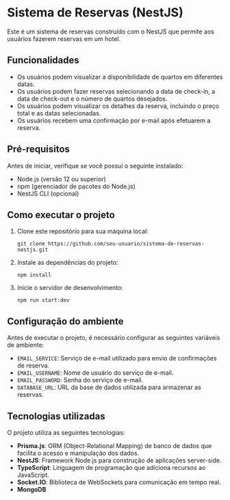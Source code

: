 # Sistema de Reservas (NestJS)

Este é um sistema de reservas construído com o NestJS que permite aos usuários fazerem reservas em um hotel.

## Funcionalidades

- Os usuários podem visualizar a disponibilidade de quartos em diferentes datas.
- Os usuários podem fazer reservas selecionando a data de check-in, a data de check-out e o número de quartos desejados.
- Os usuários podem visualizar os detalhes da reserva, incluindo o preço total e as datas selecionadas.
- Os usuários recebem uma confirmação por e-mail após efetuarem a reserva.

## Pré-requisitos

Antes de iniciar, verifique se você possui o seguinte instalado:

- Node.js (versão 12 ou superior)
- npm (gerenciador de pacotes do Node.js)
- NestJS CLI (opcional)

## Como executar o projeto

1. Clone este repositório para sua máquina local:

   ```shell
   git clone https://github.com/seu-usuario/sistema-de-reservas-nestjs.git

2. Instale as dependências do projeto:
   ```shell
   npm install
3. Inicie o servidor de desenvolvimento:
   ```shell
   npm run start:dev

## Configuração do ambiente

Antes de executar o projeto, é necessário configurar as seguintes variáveis de ambiente:

- `EMAIL_SERVICE`: Serviço de e-mail utilizado para envio de confirmações de reserva.
- `EMAIL_USERNAME`: Nome de usuário do serviço de e-mail.
- `EMAIL_PASSWORD`: Senha do serviço de e-mail.
- `DATABASE_URL`: URL da base de dados utilizada para armazenar as reservas.


## Tecnologias utilizadas

O projeto utiliza as seguintes tecnologias:

- **Prisma.js**: ORM (Object-Relational Mapping) de banco de dados que facilita o acesso e manipulação dos dados.
- **NestJS**: Framework Node.js para construção de aplicações server-side.
- **TypeScript**: Linguagem de programação que adiciona recursos ao JavaScript.
- **Socket.IO**: Biblioteca de WebSockets para comunicação em tempo real.
- **MongoDB**